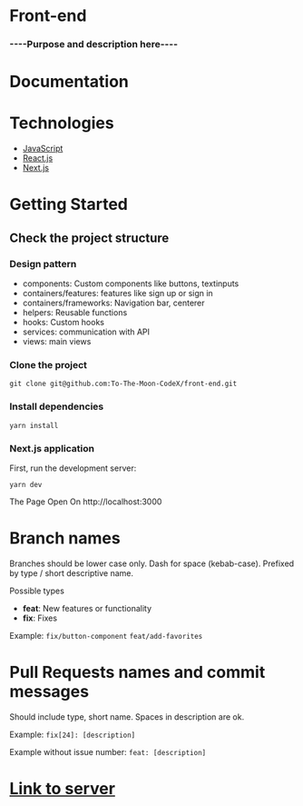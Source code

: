 # Front-end



### ----Purpose and description  here----

# Documentation



# Technologies

- [JavaScript](https://www.w3schools.com/js/)
- [React.js](https://reactjs.org/)
- [Next.js](https://nextjs.org/)


# Getting Started

## Check the project structure

### Design pattern
* components: Custom components like buttons, textinputs 
* containers/features: features like sign up or sign in
* containers/frameworks: Navigation bar, centerer
* helpers: Reusable functions
* hooks: Custom hooks
* services: communication with API
* views: main views


### Clone the project 

```
git clone git@github.com:To-The-Moon-CodeX/front-end.git
```

### Install dependencies
```
yarn install
```

### Next.js application

First, run the development server:

```
yarn dev
```

The Page Open On http://localhost:3000


# Branch names

Branches should be lower case only. Dash for space (kebab-case). Prefixed by type / short descriptive name.

Possible types

- **feat**: New features or functionality
- **fix**: Fixes

Example:
`fix/button-component`
`feat/add-favorites`

# Pull Requests names and commit messages

Should include type, short name. Spaces in description are ok.

Example:
`fix[24]: [description]`

Example without issue number:
`feat: [description]`





# [Link to server](https://github.com/To-The-Moon-CodeX/back-end)
